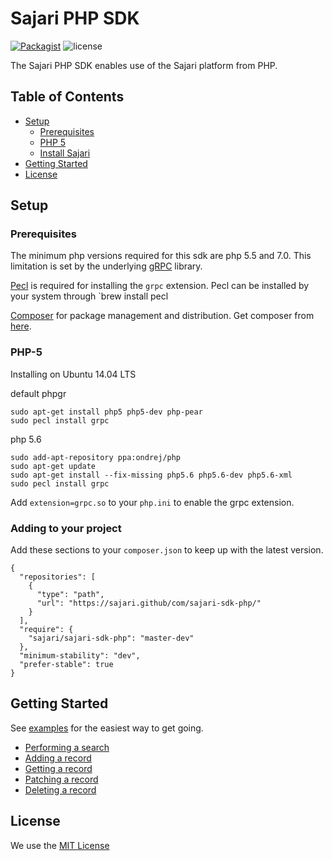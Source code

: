 # Sajari PHP SDK

[![Packagist](https://img.shields.io/packagist/v/sajari/sajari-sdk-php.svg?style=flat-square)]() ![license](http://img.shields.io/badge/license-MIT-green.svg?style=flat-square)

The Sajari PHP SDK enables use of the Sajari platform from PHP.

## Table of Contents

* [Setup](#setup)
  * [Prerequisites](#prerequisites)
  * [PHP 5](#php-5)
  * [Install Sajari](#install-sajari)
* [Getting Started](#getting-started)
* [License](#license)

## Setup

### Prerequisites

The minimum php versions required for this sdk are php 5.5 and 7.0. This limitation is set by the underlying [gRPC](https://github.com/grpc/grpc/tree/master/src/php) library.

[Pecl](https://pecl.php.net/) is required for installing the `grpc` extension. Pecl can be installed by your system through `brew install pecl

[Composer](https://getcomposer.org/) for package management and distribution. Get composer from [here](https://getcomposer.org/download/).

### PHP-5

Installing on Ubuntu 14.04 LTS

default phpgr
```
sudo apt-get install php5 php5-dev php-pear
sudo pecl install grpc
```

php 5.6
```
sudo add-apt-repository ppa:ondrej/php
sudo apt-get update
sudo apt-get install --fix-missing php5.6 php5.6-dev php5.6-xml
sudo pecl install grpc
```

Add `extension=grpc.so` to your `php.ini` to enable the grpc extension.

### Adding to your project

Add these sections to your `composer.json` to keep up with the latest version.
```
{
  "repositories": [
    {
      "type": "path",
      "url": "https://sajari.github/com/sajari-sdk-php/"
    }
  ],
  "require": {
    "sajari/sajari-sdk-php": "master-dev"
  },
  "minimum-stability": "dev",
  "prefer-stable": true
}
```

## Getting Started

See [examples](./examples) for the easiest way to get going.

- [Performing a search](./examples/search.php)
- [Adding a record](./examples/add.php)
- [Getting a record](./examples/get.php)
- [Patching a record](./examples/patch.php)
- [Deleting a record](./examples/delete.php)

## License

We use the [MIT License](./LICENSE.md)